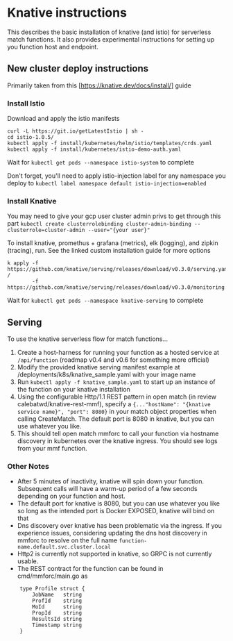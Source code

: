 # Knative instructions
This describes the basic installation of knative (and istio) for serverless match functions.
It also provides experimental instructions for setting up you function host and endpoint.

## New cluster deploy instructions
Primarily taken from this [https://knative.dev/docs/install/] guide 
### Install Istio
Download and apply the istio manifests
```
curl -L https://git.io/getLatestIstio | sh -
cd istio-1.0.5/
kubectl apply -f install/kubernetes/helm/istio/templates/crds.yaml
kubectl apply -f install/kubernetes/istio-demo-auth.yaml
```

Wait for `kubectl get pods --namespace istio-system` to complete

Don't forget, you'll need to apply istio-injection label for any namespace you deploy to
`kubectl label namespace default istio-injection=enabled`

### Install Knative
You may need to give your gcp user cluster admin privs to get through this part
`kubectl create clusterrolebinding cluster-admin-binding --clusterrole=cluster-admin --user="{your user}"`

To install knative, promethus + grafana (metrics), elk (logging), and zipkin (tracing), run. See the linked custom installation guide for more options
```
k apply -f https://github.com/knative/serving/releases/download/v0.3.0/serving.yaml /
        -f https://github.com/knative/serving/releases/download/v0.3.0/monitoring.yaml
```

Wait for `kubectl get pods --namespace knative-serving` to complete

## Serving
To use the knative serverless flow for match functions...
1. Create a host-harness for running your function as a hosted service at `/api/function` (roadmap v0.4 and v0.6 for something more official)
2. Modify the provided knative serving manifest example at /deployments/k8s/knative_sample.yaml with your image name
3. Run `kubectl apply -f knative_sample.yaml` to start up an instance of the function on your knative installation
4. Using the configurable Http/1.1 REST pattern in open match (in review calebatwd/knative-rest-mmf), specify a `{..."hostName": "{knative service name}", "port": 8080}` in your match object properties when calling CreateMatch. The default port is 8080 in knative, but you can use whatever you like.
5. This should tell open match mmforc to call your function via hostname discovery in kubernetes over the knative ingress. You should see logs from your mmf function.

### Other Notes
- After 5 minutes of inactivity, knative will spin down your function. Subsequent calls will have a warm-up period of a few seconds depending on your function and host.
- The default port for knative is 8080, but you can use whatever you like so long as the intended port is Docker EXPOSED, knative will bind on that
- Dns discovery over knative has been problematic via the ingress. If you experience issues, considering updating the dns host discovery in mmforc to resolve on the full name `function-name.default.svc.cluster.local`
- Http2 is currently not supported in knative, so GRPC is not currently usable.
- The REST contract for the function can be found in cmd/mmforc/main.go as 

```
	type Profile struct {
		JobName   string
		ProfId    string
		MoId      string
		PropId    string
		ResultsId string
		Timestamp string
	}
```